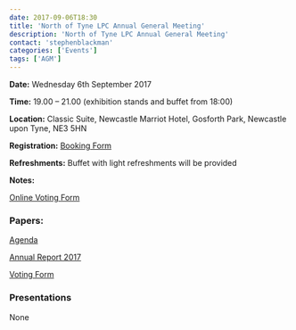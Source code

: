 ```yaml
---
date: 2017-09-06T18:30
title: 'North of Tyne LPC Annual General Meeting'
description: 'North of Tyne LPC Annual General Meeting'
contact: 'stephenblackman'
categories: ['Events']
tags: ['AGM']
---
```


**Date:** Wednesday 6th September 2017

**Time:** 19.00 – 21.00 (exhibition stands and buffet from 18:00)

**Location:** Classic Suite, Newcastle Marriot Hotel, Gosforth Park, Newcastle upon Tyne, NE3 5HN

**Registration:** [Booking Form](http://bit.ly/2v9fXLb)

**Refreshments:** Buffet with light refreshments will be provided

**Notes:**

[Online Voting Form](https://www.surveymonkey.co.uk/r/LPCAGM17)

### Papers:

[Agenda](/files/Agenda-2017.pdf)

[Annual Report 2017](/files/Report-2017.pdf)

[Voting Form](/files/Voting-Form.pdf)

### Presentations

None
